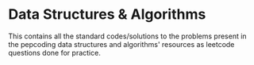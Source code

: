 # Data Structures & Algorithms
This contains all the standard codes/solutions to the problems present in the pepcoding data structures and algorithms' resources as leetcode questions done for practice.
